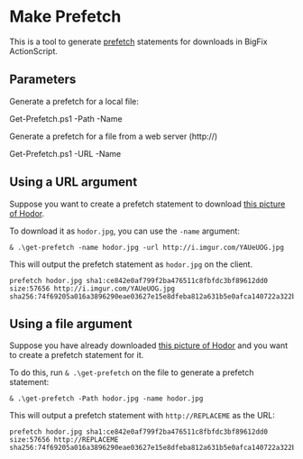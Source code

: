 Make Prefetch
===

This is a tool to generate [prefetch](https://developer.bigfix.com/action-script/reference/download/prefetch.html) statements for downloads in BigFix ActionScript.

## Parameters

Generate a prefetch for a local file:

Get-Prefetch.ps1
   -Path <String>
   -Name <String>

Generate a prefetch for a file from a web server (http://)

Get-Prefetch.ps1
   -URL <String>
   -Name <String>


## Using a URL argument

Suppose you want to create a prefetch statement to download [this picture of Hodor](http://i.imgur.com/YAUeUOG.jpg).

To download it as `hodor.jpg`, you can use the `-name` argument:

    & .\get-prefetch -name hodor.jpg -url http://i.imgur.com/YAUeUOG.jpg

This will output the prefetch statement as `hodor.jpg` on the client.

    prefetch hodor.jpg sha1:ce842e0af799f2ba476511c8fbfdc3bf89612dd0 size:57656 http://i.imgur.com/YAUeUOG.jpg sha256:74f69205a016a3896290eae03627e15e8dfeba812a631b5e0afca140722a322b

## Using a file argument

Suppose you have already downloaded 
[this picture of Hodor](http://i.imgur.com/YAUeUOG.jpg) and you want to create a
prefetch statement for it.

To do this, run `& .\get-prefetch` on the file to generate a prefetch statement:

    & .\get-prefetch -Path hodor.jpg -name hodor.jpg

This will output a prefetch statement with `http://REPLACEME` as the URL:

    prefetch hodor.jpg sha1:ce842e0af799f2ba476511c8fbfdc3bf89612dd0 size:57656 http://REPLACEME sha256:74f69205a016a3896290eae03627e15e8dfeba812a631b5e0afca140722a322b
